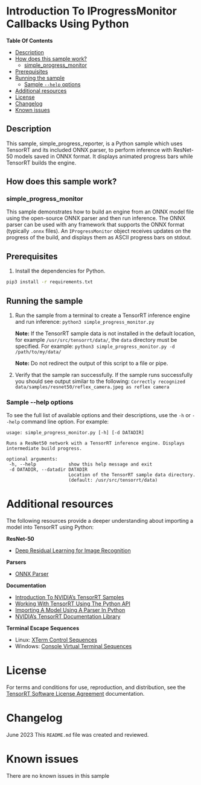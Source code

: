 # Introduction To IProgressMonitor Callbacks Using Python


**Table Of Contents**
- [Description](#description)
- [How does this sample work?](#how-does-this-sample-work)
	* [simple_progress_monitor](#simple_progress_monitor)
- [Prerequisites](#prerequisites)
- [Running the sample](#running-the-sample)
	* [Sample `--help` options](#sample-help-options)
- [Additional resources](#additional-resources)
- [License](#license)
- [Changelog](#changelog)
- [Known issues](#known-issues)

## Description

This sample, simple_progress_reporter, is a Python sample which uses TensorRT and its included ONNX parser, to perform inference with ResNet-50 models saved in ONNX format. It displays animated progress bars while TensorRT builds the engine. 

## How does this sample work?

### simple_progress_monitor

This sample demonstrates how to build an engine from an ONNX model file using the open-source ONNX parser and then run inference. The ONNX parser can be used with any framework that supports the ONNX format (typically `.onnx` files). An `IProgressMonitor` object receives updates on the progress of the build, and displays them as ASCII progress bars on stdout.

## Prerequisites

1. Install the dependencies for Python.

```bash
pip3 install -r requirements.txt
```

## Running the sample

1.  Run the sample from a terminal to create a TensorRT inference engine and run inference:
	`python3 simple_progress_monitor.py`

	**Note:** If the TensorRT sample data is not installed in the default location, for example `/usr/src/tensorrt/data/`, the `data` directory must be specified. For example: `python3 simple_progress_monitor.py -d /path/to/my/data/`

	**Note:** Do not redirect the output of this script to a file or pipe.

2.  Verify that the sample ran successfully. If the sample runs successfully you should see output similar to the following:
	`Correctly recognized data/samples/resnet50/reflex_camera.jpeg as reflex camera`

### Sample --help options

To see the full list of available options and their descriptions, use the `-h` or `--help` command line option. For example:
```
usage: simple_progress_monitor.py [-h] [-d DATADIR]

Runs a ResNet50 network with a TensorRT inference engine. Displays intermediate build progress.

optional arguments:
 -h, --help            show this help message and exit
 -d DATADIR, --datadir DATADIR
                       Location of the TensorRT sample data directory.
                       (default: /usr/src/tensorrt/data)
```

# Additional resources

The following resources provide a deeper understanding about importing a model into TensorRT using Python:

**ResNet-50**
- [Deep Residual Learning for Image Recognition](https://arxiv.org/pdf/1512.03385.pdf)

**Parsers**
- [ONNX Parser](https://docs.nvidia.com/deeplearning/sdk/tensorrt-api/python_api/parsers/Onnx/pyOnnx.html)

**Documentation**
- [Introduction To NVIDIA’s TensorRT Samples](https://docs.nvidia.com/deeplearning/sdk/tensorrt-sample-support-guide/index.html#samples)
- [Working With TensorRT Using The Python API](https://docs.nvidia.com/deeplearning/sdk/tensorrt-developer-guide/index.html#python_topics)
- [Importing A Model Using A Parser In Python](https://docs.nvidia.com/deeplearning/sdk/tensorrt-developer-guide/index.html#import_model_python)
- [NVIDIA’s TensorRT Documentation Library](https://docs.nvidia.com/deeplearning/sdk/tensorrt-archived/index.html)

**Terminal Escape Sequences**
- Linux: [XTerm Control Sequences](https://invisible-island.net/xterm/ctlseqs/ctlseqs.html)
- Windows: [Console Virtual Terminal Sequences](https://learn.microsoft.com/en-us/windows/console/console-virtual-terminal-sequences)

# License

For terms and conditions for use, reproduction, and distribution, see the [TensorRT Software License Agreement](https://docs.nvidia.com/deeplearning/sdk/tensorrt-sla/index.html) documentation.

# Changelog

June 2023
This `README.md` file was created and reviewed.

# Known issues

There are no known issues in this sample
